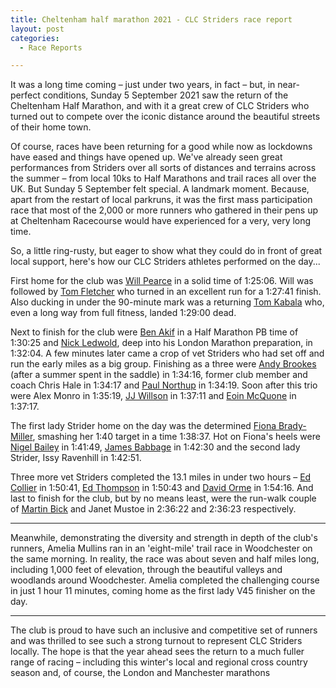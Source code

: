 ```yaml
---
title: Cheltenham half marathon 2021 - CLC Striders race report
layout: post
categories:
  - Race Reports

---
```


It was a long time coming – just under two years, in fact – but, in near-perfect conditions, Sunday 5 September 2021 saw the return of the Cheltenham Half Marathon, and with it a great crew of CLC Striders who turned out to compete over the iconic distance around the beautiful streets of their home town.

Of course, races have been returning for a good while now as lockdowns have eased and things have opened up. We've already seen great performances from Striders over all sorts of distances and terrains across the summer – from local 10ks to Half Marathons and trail races all over the UK. But Sunday 5 September felt special. A landmark moment. Because, apart from the restart of local parkruns, it was the first mass participation race that most of the 2,000 or more runners who gathered in their pens up at Cheltenham Racecourse would have experienced for a very, very long time.

So, a little ring-rusty, but eager to show what they could do in front of great local support, here's how our CLC Striders athletes performed on the day... 

First home for the club was [Will Pearce](/images/2021/09/2021-09-10-Will-Pearce-Cheltenham-half.jpg "Will Pearce") in a solid time of 1:25:06. Will was followed by [Tom Fletcher](/images/2021/09/2021-09-10-Tom-Fletcher-Cheltenham-half.jpg "Tom Fletcher") who turned in an excellent run for a 1:27:41 finish. Also ducking in under the 90-minute mark was a returning [Tom Kabala](/images/2021/09/2021-09-10-Tom-Kabala-Cheltenham-half.jpg "Tom Kabala") who, even a long way from full fitness, landed 1:29:00 dead.

Next to finish for the club were [Ben Akif](/images/2021/09/2021-09-10-Ben-Akif-Cheltenham-half.jpg "Ben Akif") in a Half Marathon PB time of 1:30:25 and [Nick Ledwold](/images/2021/09/2021-09-10-Nick-Ledwold-Cheltenham-half.jpg "Nick Ledwold"), deep into his London Marathon preparation, in 1:32:04. A few minutes later came a crop of vet Striders who had set off and run the early miles as a big group. Finishing as a three were [Andy Brookes](/images/2021/09/2021-09-10-Andy-Brookes-Cheltenham-half.jpg "Andy Brookes") (after a summer spent in the saddle) in 1:34:16, former club member and coach Chris Hale in 1:34:17 and [Paul Northup](/images/2021/09/2021-09-10-Paul-Northup-Cheltenham-half.jpg "Paul Northup") in 1:34:19. Soon after this trio were Alex Monro in 1:35:19, [JJ Willson](/images/2021/09/2021-09-10-JJ-Willson-Cheltenham-half.jpg "JJ Willson") in 1:37:11 and [Eoin McQuone](/images/2021/09/2021-09-10-Eoin-McQuone-Cheltenham-half.jpg "Eoin McQuone") in 1:37:17.

The first lady Strider home on the day was the determined [Fiona Brady-Miller](/images/2021/09/2021-09-10-Fiona-Brady-Miller-Cheltenham-half.jpg "Fiona Brady-Miller"), smashing her 1:40 target in a time 1:38:37. Hot on Fiona's heels were [Nigel Bailey](/images/2021/09/2021-09-10-Nigel-Bailey-Cheltenham-half.jpg "Nigel Bailey") in 1:41:49, [James Babbage](/images/2021/09/2021-09-10-James-Babbage-Cheltenham-half.jpg "James Babbage") in 1:42:30 and the second lady Strider, Issy Ravenhill in 1:42:51.

Three more vet Striders completed the 13.1 miles in under two hours – [Ed Collier](/images/2021/09/2021-09-10-Ed-Collier-Cheltenham-half.jpg "Ed Collier") in 1:50:41, [Ed Thompson](/images/2021/09/2021-09-10-Ed-Thompson-Cheltenham-half.jpg "Ed Thompson") in 1:50:43 and [David Orme](/images/2021/09/2021-09-10-David-Orme-Cheltenham-half.jpg "Daivd Orme") in 1:54:16. And last to finish for the club, but by no means least, were the run-walk couple of [Martin Bick](/images/2021/09/2021-09-10-Martin-Bick-Cheltenham-half.jpg "Martin Bick") and Janet Mustoe in 2:36:22 and 2:36:23 respectively.

-------------------------

Meanwhile, demonstrating the diversity and strength in depth of the club's runners, Amelia Mullins ran in an 'eight-mile' trail race in Woodchester on the same morning. In reality, the race was about seven and half miles long, including 1,000 feet of elevation, through the beautiful valleys and woodlands around Woodchester. Amelia completed the challenging course in just 1 hour 11 minutes, coming home as the first lady V45 finisher on the day.

-------------------------

The club is proud to have such an inclusive and competitive set of runners and was thrilled to see such a strong turnout to represent CLC Striders locally. The hope is that the year ahead sees the return to a much fuller range of racing – including this winter's local and regional cross country season and, of course, the London and Manchester marathons

